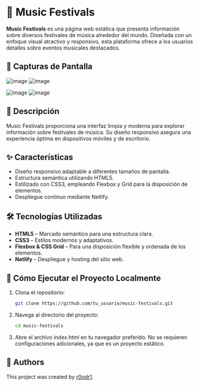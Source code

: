 # 🎵 Music Festivals

**Music Festivals** es una página web estática que presenta información sobre diversos festivales de música alrededor del mundo. Diseñada con un enfoque visual atractivo y responsivo, esta plataforma ofrece a los usuarios detalles sobre eventos musicales destacados.

## 📸 Capturas de Pantalla

![image](https://github.com/user-attachments/assets/0a4b2af1-0f33-4219-8ffc-13950f0ba98f)
![image](https://github.com/user-attachments/assets/57cedbfa-edc7-4b7e-a45d-fbc90327f902)

![image](https://github.com/user-attachments/assets/9a6a31a0-68b2-4cb3-aab0-abec842c51c6)
![image](https://github.com/user-attachments/assets/f5dcb04a-254d-447e-8f1c-885599d3788a)

## 🧾 Descripción

Music Festivals proporciona una interfaz limpia y moderna para explorar información sobre festivales de música. Su diseño responsivo asegura una experiencia óptima en dispositivos móviles y de escritorio.

## ✨ Características

- Diseño responsivo adaptable a diferentes tamaños de pantalla.
- Estructura semántica utilizando HTML5.
- Estilizado con CSS3, empleando Flexbox y Grid para la disposición de elementos.
- Despliegue continuo mediante Netlify.

## 🛠️ Tecnologías Utilizadas

- **HTML5** – Marcado semántico para una estructura clara.
- **CSS3** – Estilos modernos y adaptativos.
- **Flexbox & CSS Grid** – Para una disposición flexible y ordenada de los elementos.
- **Netlify** – Despliegue y hosting del sitio web.

## 🚀 Cómo Ejecutar el Proyecto Localmente

1. Clona el repositorio:

   ```bash
   git clone https://github.com/tu_usuario/music-festivals.git

2. Navega al directorio del proyecto:

   ```bash
   cd music-festivals

3. Abre el archivo index.html en tu navegador preferido. No se requieren configuraciones adicionales, ya que es un proyecto estático.

## 👤 Authors

This project was created by [r0odr1](https://github.com/r0odr1).
